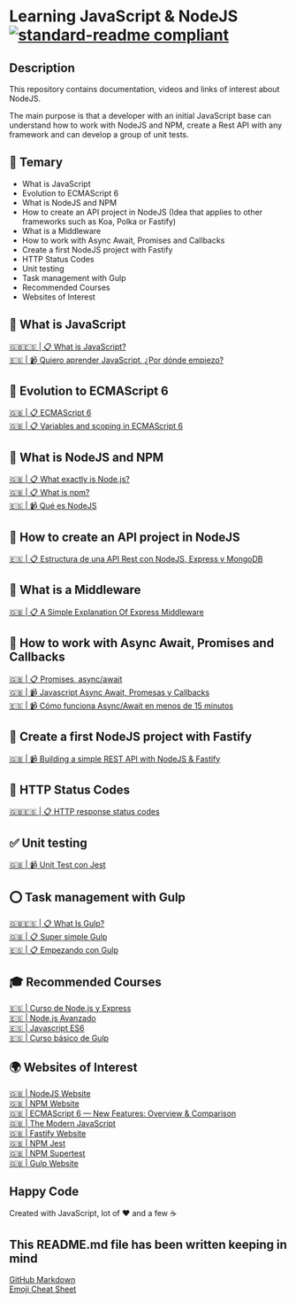 # Learning JavaScript & NodeJS [![standard-readme compliant](https://img.shields.io/badge/readme%20style-standard-brightgreen.svg?style=flat-square)](https://github.com/RichardLitt/standard-readme)

## Description

This repository contains documentation, videos and links of interest about NodeJS.

The main purpose is that a developer with an initial JavaScript base can understand how to work with NodeJS and NPM, create a Rest API with any framework and can develop a group of unit tests.

## 📖 Temary

* What is JavaScript
* Evolution to ECMAScript 6
* What is NodeJS and NPM
* How to create an API project in NodeJS (Idea that applies to other frameworks such as Koa, Polka or Fastify)
* What is a Middleware
* How to work with Async Await, Promises and Callbacks
* Create a first NodeJS project with Fastify
* HTTP Status Codes
* Unit testing
* Task management with Gulp
* Recommended Courses
* Websites of Interest

## 🤘 What is JavaScript

[🇬🇧🇪🇸 | 📋 What is JavaScript?](https://developer.mozilla.org/en-US/docs/Learn/JavaScript/First_steps/What_is_JavaScript) \
[🇪🇸 | 📹 Quiero aprender JavaScript, ¿Por dónde empiezo?](https://www.youtube.com/watch?v=qTIfgRWGqbE)

## 👑 Evolution to ECMAScript 6

[🇬🇧 | 📋 ECMAScript 6](http://ccoenraets.github.io/es6-tutorial/) \
[🇬🇧 | 📋 Variables and scoping in ECMAScript 6](http://2ality.com/2015/02/es6-scoping.html)

## 🎢 What is NodeJS and NPM

[🇬🇧 | 📋 What exactly is Node.js?](https://www.freecodecamp.org/news/what-exactly-is-node-js-ae36e97449f5/) \
[🇬🇧 | 📋 What is npm?](https://nodejs.org/en/knowledge/getting-started/npm/what-is-npm/) \
[🇪🇸 | 📹 Qué es NodeJS](https://www.youtube.com/watch?v=V17ozHd9ojI)

## 🚀 How to create an API project in NodeJS

[🇪🇸 | 📋 Estructura de una API Rest con NodeJS, Express y MongoDB](https://medium.com/williambastidasblog/estructura-de-una-api-rest-con-nodejs-express-y-mongodb-cdd97637b18b)

## 🚦 What is a Middleware

[🇬🇧 | 📋 A Simple Explanation Of Express Middleware](https://medium.com/@agoiabeladeyemi/a-simple-explanation-of-express-middleware-c68ea839f498)

## 🔰 How to work with Async Await, Promises and Callbacks

[🇬🇧 | 📋 Promises, async/await](https://javascript.info/async/) \
[🇬🇧 | 📹 Javascript Async Await, Promesas y Callbacks](https://www.youtube.com/watch?v=Q3HtXuDEy5s) \
[🇪🇸 | 📹 Cómo funciona Async/Await en menos de 15 minutos](https://www.youtube.com/watch?v=u2axmPnxUoo)

## 💪 Create a first NodeJS project with Fastify

[🇬🇧 | 📹 Building a simple REST API with NodeJS & Fastify](https://www.youtube.com/watch?v=R-TwoJhNlho)

## 🍩 HTTP Status Codes

[🇬🇧🇪🇸 | 📋 HTTP response status codes](https://developer.mozilla.org/en-US/docs/Web/HTTP/Status)

## ✅ Unit testing

[🇬🇧 | 📹 Unit Test con Jest](https://www.youtube.com/watch?v=mJnAtmTAP-U)

## ⭕️ Task management with Gulp

[🇬🇧🇪🇸 | 📋 What Is Gulp?](https://webdesign.tutsplus.com/tutorials/what-is-gulp--cms-30432) \
[🇬🇧 | 📋 Super simple Gulp](https://coder-coder.com/gulp-tutorial-beginners/) \
[🇪🇸 | 📋 Empezando con Gulp](https://riptutorial.com/es/gulp)

## 🎓 Recommended Courses

[🇪🇸 | Curso de Node.js y Express](https://openwebinars.net/cursos/nodejs/) \
[🇪🇸 | Node.js Avanzado](https://www.linkedin.com/learning/node-js-avanzado/el-universo-de-node-js) \
[🇪🇸 | Javascript ES6](https://www.youtube.com/watch?v=vEsWuxV18Yk&list=PLIddmSRJEJ0tYYrHQAAeTAmXzj36jxXoF) \
[🇪🇸 | Curso básico de Gulp](https://www.youtube.com/watch?v=tQY2ZIwCC18&list=PLROIqh_5RZeDf1LgliebPZ_0TAX-QA_xm)

## 🌍 Websites of Interest

[🇬🇧 | NodeJS Website](https://nodejs.org/) \
[🇬🇧 | NPM Website](https://www.npmjs.com/) \
[🇬🇧 | ECMAScript 6 — New Features: Overview & Comparison](http://es6-features.org/) \
[🇬🇧 | The Modern JavaScript](http://javascript.info/) \
[🇬🇧 | Fastify Website](https://www.fastify.io/) \
[🇬🇧 | NPM Jest](https://www.npmjs.com/package/jest) \
[🇬🇧 | NPM Supertest](https://www.npmjs.com/package/supertest) \
[🇬🇧 | Gulp Website](https://gulpjs.com/)

## Happy Code

Created with JavaScript, lot of ❤️ and a few ☕️

## This README.md file has been written keeping in mind

[GitHub Markdown](https://guides.github.com/features/mastering-markdown/) \
[Emoji Cheat Sheet](https://www.webfx.com/tools/emoji-cheat-sheet/)
